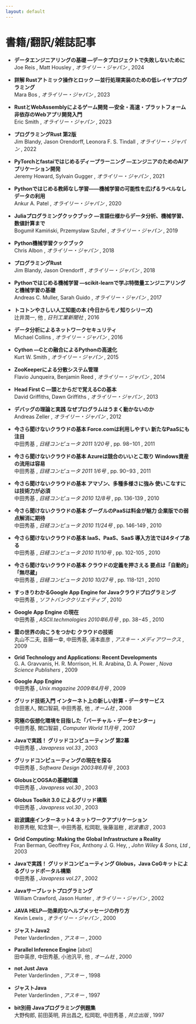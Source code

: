 ```yaml
---
layout: default
---
```

# 書籍/翻訳/雑誌記事 

- **データエンジニアリングの基礎 ―データプロジェクトで失敗しないために**    
Joe Reis , Matt Housley
, *オライリー・ジャパン*    , 2024 



- **詳解 Rustアトミック操作とロック ―並行処理実装のための低レイヤプログラミング**    
Mara Bos 
, *オライリー・ジャパン*    , 2023 



- **RustとWebAssemblyによるゲーム開発 ―安全・高速・プラットフォーム非依存のWebアプリ開発入門**    
Eric Smith
, *オライリー・ジャパン*    , 2023 



- **プログラミングRust 第2版**    
Jim Blandy, Jason Orendorff, Leonora F. S. Tindall
, *オライリー・ジャパン*    , 2022 



- **PyTorchとfastaiではじめるディープラーニング ―エンジニアのためのAIアプリケーション開発**    
Jeremy Howard, Sylvain Gugger
, *オライリー・ジャパン*    , 2021 



- **Pythonではじめる教師なし学習――機械学習の可能性を広げるラベルなしデータの利用**    
Ankur A. Patel
, *オライリー・ジャパン*    , 2020 



- **Juliaプログラミングクックブック ―言語仕様からデータ分析、機械学習、数値計算まで**    
Bogumił Kamiński, Przemysław Szufel
, *オライリー・ジャパン*    , 2019 



- **Python機械学習クックブック**    
Chris Albon
, *オライリー・ジャパン*    , 2018 



- **プログラミングRust**    
Jim Blandy, Jason Orendorff
, *オライリー・ジャパン*    , 2018 



- **Pythonではじめる機械学習 ―scikit-learnで学ぶ特徴量エンジニアリングと機械学習の基礎**    
Andreas C. Muller, Sarah Guido
, *オライリー・ジャパン*    , 2017 



- **トコトンやさしい人工知能の本 (今日からモノ知りシリーズ)**    
辻井潤一, 他
, *日刊工業新聞社*    , 2016 



- **データ分析によるネットワークセキュリティ**    
Michael Collins
, *オライリー・ジャパン*    , 2016 



- **Cython ―Cとの融合によるPythonの高速化**    
Kurt W. Smith 
, *オライリー・ジャパン*    , 2015 



- **ZooKeeperによる分散システム管理**    
Flavio Junqueira, Benjamin Reed
, *オライリー・ジャパン*    , 2014 



- **Head First C ―頭とからだで覚えるCの基本**    
David Griffiths, Dawn Griffiths
, *オライリー・ジャパン*    , 2013 



- **デバッグの理論と実践 なぜプログラムはうまく動かないのか**    
Andreas Zeller 
, *オライリー・ジャパン*    , 2012 



- **今さら聞けないクラウドの基本 Force.comは利用しやすい 新たなPaaSにも注目**    
中田秀基
, *日経コンピュータ 2011 1/20号*   , pp. 98−101  , 2011 



- **今さら聞けないクラウドの基本 Azureは競合のいいとこ取り Windows資産の流用は容易**    
中田秀基
, *日経コンピュータ 2011 1/6号*   , pp. 90−93  , 2011 



- **今さら聞けないクラウドの基本 アマゾン、多種多様さに強み 使いこなすには技術力が必須**    
中田秀基
, *日経コンピュータ 2010 12/8号*   , pp. 136-139  , 2010 



- **今さら聞けないクラウドの基本 グーグルのPaaSは料金が魅力 企業版での弱点解消に期待**    
中田秀基
, *日経コンピュータ 2010 11/24号*   , pp. 146-149  , 2010 



- **今さら聞けないクラウドの基本 IaaS、PaaS、SaaS 導入方法では4タイプある**    
中田秀基
, *日経コンピュータ 2010 11/10号*   , pp. 102-105  , 2010 



- **今さら聞けないクラウドの基本 クラウドの定義を押さえる 要点は「自動的」「無尽蔵」**    
中田秀基
, *日経コンピュータ 2010 10/27号*   , pp. 118-121  , 2010 



- **すっきりわかるGoogle App Engine for Javaクラウドプログラミング**    
中田秀基
, *ソフトバンククリエイティブ*    , 2010 



- **Google App Engine の現在**    
中田秀基
, *ASCII.techmologies 2010年6月号*   , pp. 38−45  , 2010 



- **雲の世界の向こうをつかむ クラウドの技術**    
丸山不二夫, 首藤一幸, 中田秀基, 浦本直彦
, *アスキー・メディアワークス*    , 2009 



- **Grid Technology and Applications: Recent Developments**    
G. A. Gravvanis, H. R. Morrison, H. R. Arabina, D. A. Power
, *Nova Science Publishers*    , 2009 



- **Google App Engine**    
中田秀基
, *Unix magazine 2009年4月号*    , 2009 



- **グリッド技術入門 インターネト上の新しい計算・データサービス**    
合田憲人, 関口智嗣, 中田秀基, 他
, *オーム社*    , 2008 



- **究極の仮想化環境を目指した「バーチャル・データセンター」**    
中田秀基, 関口智嗣
, *Computer World 11月号*    , 2007 



- **Javaで実践！ グリッドコンピューティング 第2幕**    
中田秀基
, *Javapress vol.33*    , 2003 



- **グリッドコンピューティングの現在を探る**    
中田秀基
, *Software Design 2003年6月号*    , 2003 



- **GlobusとOGSAの基礎知識**    
中田秀基
, *Javapress vol.30*    , 2003 



- **Globus Toolkit 3.0 によるグリッド構築**    
中田秀基
, *Javapress vol.30*    , 2003 



- **岩波講座インターネット4 ネットワークアプリケーション**    
砂原秀樹, 知念賢一, 中田秀基, 松岡聡, 後藤滋樹
, *岩波書店*    , 2003 



- **Grid Computing: Making the Global Infrastructure a Reality**    
Fran Berman, Geoffrey Fox, Anthony J. G. Hey,
, *John Wiley &amp; Sons, Ltd*    , 2003 



- **Javaで実践！ グリッドコンピューティング Globus，Java CoGキットによるグリッドポータル構築**    
中田秀基
, *Javapress vol.27*    , 2002 



- **Javaサーブレットプログラミング**    
William Crawford, Jason Hunter 
, *オライリー・ジャパン*    , 2002 



- **JAVA HELP―効果的なヘルプメッセージの作り方**    
Kevin Lewis
, *オライリー・ジャパン*    , 2000 



- **ジャストJava2**    
Peter Varderlinden
, *アスキー*    , 2000 



- **Parallel Inference Engine**  <span onmouseover="document.getElementById('pie64').style.display = 'block'"  onmouseout="document.getElementById('pie64').style.display = 'none'">[abst]</span>   
田中英彦, 中田秀基, 小池汎平, 他
, *オーム社*    , 2000 

> <blockquote> <div style="text-align: justify; display: none; background: lightgrey; margin: 0 0 0 30pt" id="pie64"> This text describes the machine model designed to support parallel interface, the design of the Kleng language, the design and implementation of the parallel interface engine, the programming tools, the runtime system, and some evaluation results. The architecture of the PIE 64 is tuned specially to support parallel inference. The compiler and runtime systems proposed here are designed to reduce the overhead that inevitably incurrs when using fine granularity processing. A higher degree of parallelism can be expected by using parallel logic programming languages, especially since it is difficult to gain extra parallelism from description in standard languages such as C or Fortran. The contributors to this book believe that the results of their research will be useful for designing a new high-performance processor/computer architecture.</div> </blockquote>



- **not Just Java**    
Peter Varderlinden
, *アスキー*    , 1998 



- **ジャストJava**    
Peter Varderlinden
, *アスキー*    , 1997 



- **bit別冊 Javaプログラミング例題集**    
大野侚郎, 前田英明, 井出昌之, 松岡聡, 中田秀基
, *共立出版*    , 1997 



        
